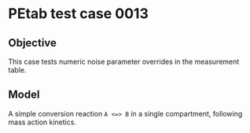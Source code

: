# PEtab test case 0013

## Objective

This case tests numeric noise parameter overrides in the measurement table.

## Model

A simple conversion reaction `A <=> B` in a single compartment, following
mass action kinetics.
